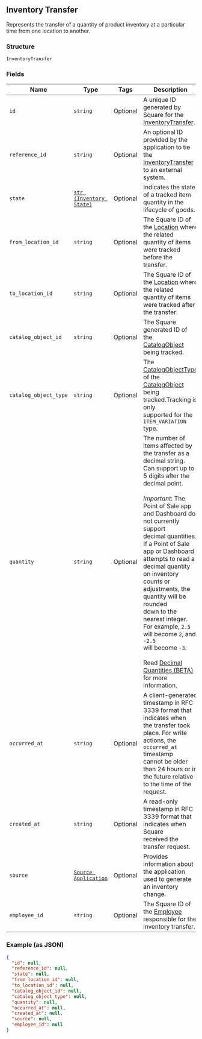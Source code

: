 ## Inventory Transfer

Represents the transfer of a quantity of product inventory at a
particular time from one location to another.

### Structure

`InventoryTransfer`

### Fields

| Name | Type | Tags | Description |
|  --- | --- | --- | --- |
| `id` | `string` | Optional | A unique ID generated by Square for the<br>[InventoryTransfer](#type-inventorytransfer). |
| `reference_id` | `string` | Optional | An optional ID provided by the application to tie the<br>[InventoryTransfer](#type-inventorytransfer) to an external system. |
| `state` | [`str (Inventory State)`](/doc/models/inventory-state.md) | Optional | Indicates the state of a tracked item quantity in the lifecycle of goods. |
| `from_location_id` | `string` | Optional | The Square ID of the [Location](#type-location) where the related<br>quantity of items were tracked before the transfer. |
| `to_location_id` | `string` | Optional | The Square ID of the [Location](#type-location) where the related<br>quantity of items were tracked after the transfer. |
| `catalog_object_id` | `string` | Optional | The Square generated ID of the<br>[CatalogObject](#type-catalogobject) being tracked. |
| `catalog_object_type` | `string` | Optional | The [CatalogObjectType](#type-catalogobjecttype) of the<br>[CatalogObject](#type-catalogobject) being tracked.Tracking is only<br>supported for the `ITEM_VARIATION` type. |
| `quantity` | `string` | Optional | The number of items affected by the transfer as a decimal string.<br>Can support up to 5 digits after the decimal point.<br><br>_Important_: The Point of Sale app and Dashboard do not currently support<br>decimal quantities. If a Point of Sale app or Dashboard attempts to read a<br>decimal quantity on inventory counts or adjustments, the quantity will be rounded<br>down to the nearest integer. For example, `2.5` will become `2`, and `-2.5`<br>will become `-3`.<br><br>Read [Decimal Quantities (BETA)](https://developer.squareup.com/docs/orders-api/what-it-does#decimal-quantities)<br>for more information. |
| `occurred_at` | `string` | Optional | A client-generated timestamp in RFC 3339 format that indicates when<br>the transfer took place. For write actions, the `occurred_at` timestamp<br>cannot be older than 24 hours or in the future relative to the time of the<br>request. |
| `created_at` | `string` | Optional | A read-only timestamp in RFC 3339 format that indicates when Square<br>received the transfer request. |
| `source` | [`Source Application`](/doc/models/source-application.md) | Optional | Provides information about the application used to generate an inventory<br>change. |
| `employee_id` | `string` | Optional | The Square ID of the [Employee](#type-employee) responsible for the<br>inventory transfer. |

### Example (as JSON)

```json
{
  "id": null,
  "reference_id": null,
  "state": null,
  "from_location_id": null,
  "to_location_id": null,
  "catalog_object_id": null,
  "catalog_object_type": null,
  "quantity": null,
  "occurred_at": null,
  "created_at": null,
  "source": null,
  "employee_id": null
}
```

